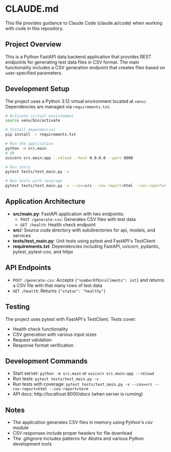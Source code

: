 # CLAUDE.md

This file provides guidance to Claude Code (claude.ai/code) when working with code in this repository.

## Project Overview

This is a Python FastAPI data backend application that provides REST endpoints for generating test data files in CSV format. The main functionality includes a CSV generation endpoint that creates files based on user-specified parameters.

## Development Setup

The project uses a Python 3.12 virtual environment located at `venv/`. Dependencies are managed via `requirements.txt`.

```bash
# Activate virtual environment
source venv/bin/activate

# Install dependencies
pip install -r requirements.txt

# Run the application
python -m src.main
# OR
uvicorn src.main:app --reload --host 0.0.0.0 --port 8000

# Run tests
pytest tests/test_main.py -v

# Run tests with coverage
pytest tests/test_main.py -v --cov=src --cov-report=html --cov-report=term
```

## Application Architecture

- **src/main.py**: FastAPI application with two endpoints:
  - `POST /generate-csv`: Generates CSV files with test data
  - `GET /health`: Health check endpoint
- **src/**: Source code directory with subdirectories for api, models, and services
- **tests/test_main.py**: Unit tests using pytest and FastAPI's TestClient
- **requirements.txt**: Dependencies including FastAPI, uvicorn, pydantic, pytest, pytest-cov, and httpx

## API Endpoints

- `POST /generate-csv`: Accepts `{"numberOfEnrollments": int}` and returns a CSV file with that many rows of test data
- `GET /health`: Returns `{"status": "healthy"}`

## Testing

The project uses pytest with FastAPI's TestClient. Tests cover:
- Health check functionality
- CSV generation with various input sizes
- Request validation
- Response format verification

## Development Commands

- Start server: `python -m src.main` or `uvicorn src.main:app --reload`
- Run tests: `pytest tests/test_main.py -v`
- Run tests with coverage: `pytest tests/test_main.py -v --cov=src --cov-report=html --cov-report=term`
- API docs: http://localhost:8000/docs (when server is running)

## Notes

- The application generates CSV files in memory using Python's csv module
- CSV responses include proper headers for file download
- The .gitignore includes patterns for Abstra and various Python development tools